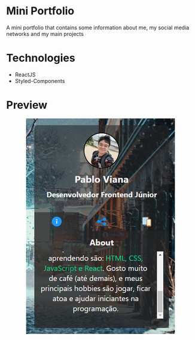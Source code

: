# Mini Portfolio
A mini portfolio that contains some information about me, my social media networks and my main projects

# Technologies
- ReactJS
- Styled-Components


# Preview

<div align="center"> 
  <img src="./src/images/preview.png" alt"project-preview"/> 
</div>